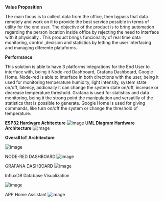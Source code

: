 **Value Proposition**

The main focus is to collect data from the office, then bypass that data remotely and work on it to provide the best service possible in terms of utility for the end user.
The objective of the product is to bring automation regarding the person location inside office by rejecting the need to interface with it physically . 
This product brings funcionality of real time data monitoring, control ,decision and statistics by letting the user interfacing and managing diferente plataforms.



**Performance**


This solution is able to have 3 platforms integrations for the End User to interface with, being it Node-red Dashboard, Grafana Dashboard, Google Home.
Node-red is able to interface in both directions with the user, being it used for monitoring temperature humidity, light intensity, system state on/off, latency, addionally it can change the system state on/off, increase or decrease temperature threshold.
Grafana is  used for statistics and data monitoring, being it the strong point the manipulation and versatilly of the statistics that is possible to generate.
Google Home is used for giving commands, like turn on/off the system or change the threshold of temperature. 

**ESP32 Hardware Achitecture**
![image](https://github.com/Rafaeljff/DTSD/assets/45770575/87994239-07a6-4f04-91eb-9f67f3630a59)
**UML Diagram Hardware Architecture**
![image](https://github.com/Rafaeljff/DTSD/assets/45770575/af55268f-9f04-449c-a561-72692388a1ae)

**Overall IoT Architecture**

![image](https://github.com/Rafaeljff/DTSD/assets/45770575/e2ad4141-4f60-4532-a6a8-2f7094f2ae15)

NODE-RED DASHBOARD
![image](https://github.com/Rafaeljff/DTSD/assets/45770575/df96cd10-8fc6-419a-acaf-b3b245d0a5e0)

GRAFANA DASHBOARD
![image](https://github.com/Rafaeljff/DTSD/assets/45770575/3ef33da1-5f29-466c-88c0-fd0fea7f5f61)


InfluxDB Database Visualization

![image](https://github.com/Rafaeljff/DTSD/assets/45770575/f1844409-9c19-451c-a1e3-2a0613f73a0b)


APP Home Assistant 
![image](https://github.com/Rafaeljff/DTSD/assets/45770575/3abc0ff3-2dfc-4466-ad51-96f5f6cdcecd)



